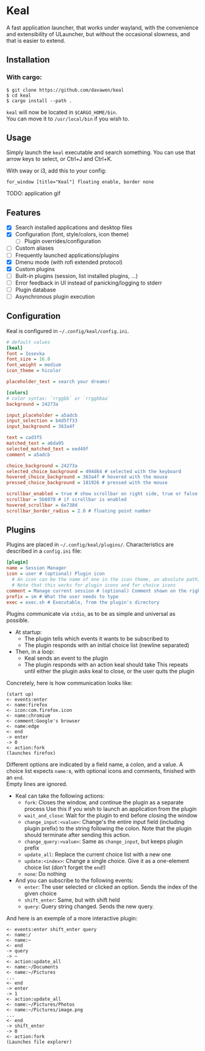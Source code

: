 # Keal

A fast application launcher, that works under wayland, with the convenience and extensibility of ULauncher, but without the occasional slowness, and that is easier to extend.  

## Installation

### With cargo:
```
$ git clone https://github.com/davawen/keal
$ cd keal
$ cargo install --path .
```
`keal` will now be located in `$CARGO_HOME/bin`.  
You can move it to `/usr/local/bin` if you wish to.

## Usage
Simply launch the `keal` executable and search something.
You can use that arrow keys to select, or Ctrl+J and Ctrl+K.

With sway or i3, add this to your config:
```i3config
for_window [title="Keal"] floating enable, border none
```

TODO: application gif

## Features

- [x] Search installed applications and desktop files 
- [x] Configuration (font, style/colors, icon theme)
  - [ ] Plugin overrides/configuration
- [ ] Custom aliases
- [ ] Frequently launched applications/plugins
- [x] Dmenu mode (with rofi extended protocol)
- [x] Custom plugins 
- [ ] Built-in plugins (session, list installed plugins, ...) 
- [ ] Error feedback in UI instead of panicking/logging to stderr
- [ ] Plugin database
- [ ] Asynchronous plugin execution

## Configuration
Keal is configured in `~/.config/keal/config.ini`.
```ini
# default values
[keal]
font = Iosevka
font_size = 16.0
font_weight = medium
icon_theme = hicolor

placeholder_text = search your dreams!

[colors]
# color syntax: `rrggbb` or `rrggbbaa`
background = 24273a

input_placeholder = a5adcb
input_selection = b4d5ff33
input_background = 363a4f

text = cad3f5
matched_text = a6da95
selected_matched_text = eed49f
comment = a5adcb

choice_background = 24273a
selected_choice_background = 494d64 # selected with the keyboard
hovered_choice_background = 363a4f # hovered with the mouse
pressed_choice_background = 181926 # pressed with the mouse

scrollbar_enabled = true # show scrollbar on right side, true or false
scrollbar = 5b6078 # if scrollbar is enabled
hovered_scrollbar = 6e738d
scrollbar_border_radius = 2.0 # floating point number
```

## Plugins

Plugins are placed in `~/.config/keal/plugins/`.
Characteristics are described in a `config.ini` file:
```ini
[plugin]
name = Session Manager
icon = user # (optional) Plugin icon
  # An icon can be the name of one in the icon theme, an absolute path, or a relative path (by starting with "./")
  # Note that this works for plugin icons and for choice icons
comment = Manage current session # (optional) Comment shown on the right
prefix = sm # What the user needs to type
exec = exec.sh # Executable, from the plugin's directory
```

Plugins communicate via `stdio`, as to be as simple and universal as possible.  

- At startup:
  - The plugin tells which events it wants to be subscribed to
  - The plugin responds with an initial choice list (newline separated)
- Then, in a loop:
  - Keal sends an event to the plugin
  - The plugin responds with an action keal should take
This repeats until either the plugin asks keal to close, or the user quits the plugin

Concretely, here is how communication looks like:
```
(start up)
<- events:enter
<- name:firefox
<- icon:com.firefox.icon
<- name:chromium
<- comment:Google's browser
<- name:edge
<- end
-> enter
-> 0
<- action:fork
(launches firefox)
```

Different options are indicated by a field name, a colon, and a value.
A choice list expects `name:`s, with optional icons and comments, finished with an `end`.  
Empty lines are ignored.

- Keal can take the following actions:
  - `fork`: Closes the window, and continue the plugin as a separate process
      Use this if you wish to launch an application from the plugin
  - `wait_and_close`: Wait for the plugin to end before closing the window
  - `change_input:<value>`: Change's the entire input field (including plugin prefix) to the string following the colon.
      Note that the plugin should terminate after sending this action.
  - `change_query:<value>`: Same as `change_input`, but keeps plugin prefix
  - `update_all`: Replace the current choice list with a new one
  - `update:<index>`: Change a single choice. Give it as a one-element choice list (don't forget the `end`!)
  - `none`: Do nothing
- And you can subscribe to the following events:
  - `enter`: The user selected or clicked an option. Sends the index of the given choice
  - `shift_enter`: Same, but with shift held
  - `query`: Query string changed. Sends the new query.

And here is an exemple of a more interactive plugin:
```
<- events:enter shift_enter query
<- name:/
<- name:~
<- end
-> query
-> ~
<- action:update_all
<- name:~/Documents
<- name:~/Pictures
...
<- end
-> enter
-> 1
<- action:update_all
<- name:~/Pictures/Photos
<- name:~/Pictures/image.png
...
<- end
-> shift_enter
-> 0
<- action:fork
(Launches file explorer)
```
